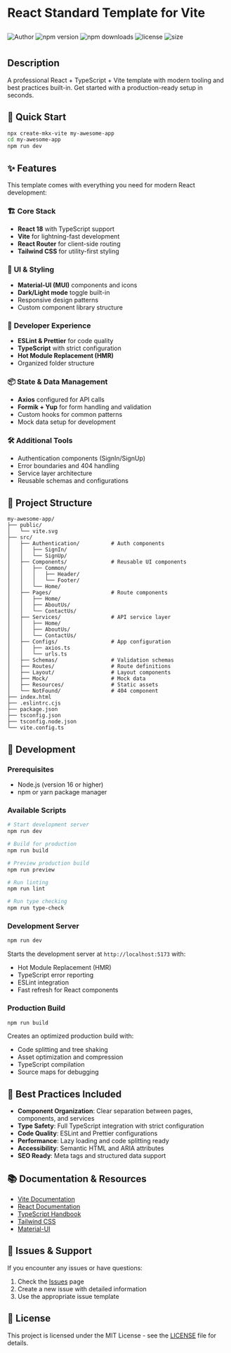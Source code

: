# React Standard Template for Vite

<div style="display: flex; flex-direction: row; align-items: center; gap: 4px; padding:10px 0px; flex-wrap: wrap;" >
  <img src="https://img.shields.io/badge/Author-Mani%20Kant%20Sharma-blue" alt="Author" />
  <img src="https://img.shields.io/npm/v/create-mkx-vite?color=1C939D" alt="npm version" />
  <img src="https://img.shields.io/npm/dt/create-mkx-vite" alt="npm downloads" />
  <img src="https://img.shields.io/npm/l/create-mkx-vite" alt="license" />
  <img src="https://img.shields.io/npm/unpacked-size/create-mkx-vite" alt="size" />
</div>

## Description

A professional React + TypeScript + Vite template with modern tooling and best practices built-in. Get started with a production-ready setup in seconds.

## 🚀 Quick Start

```bash
npx create-mkx-vite my-awesome-app
cd my-awesome-app
npm run dev
```

## ✨ Features

This template comes with everything you need for modern React development:

### 🏗️ **Core Stack**

- **React 18** with TypeScript support
- **Vite** for lightning-fast development
- **React Router** for client-side routing
- **Tailwind CSS** for utility-first styling

### 🎨 **UI & Styling**

- **Material-UI (MUI)** components and icons
- **Dark/Light mode** toggle built-in
- Responsive design patterns
- Custom component library structure

### 🔧 **Developer Experience**

- **ESLint & Prettier** for code quality
- **TypeScript** with strict configuration
- **Hot Module Replacement (HMR)**
- Organized folder structure

### 📦 **State & Data Management**

- **Axios** configured for API calls
- **Formik + Yup** for form handling and validation
- Custom hooks for common patterns
- Mock data setup for development

### 🛠️ **Additional Tools**

- Authentication components (SignIn/SignUp)
- Error boundaries and 404 handling
- Service layer architecture
- Reusable schemas and configurations

## 📁 Project Structure

```
my-awesome-app/
├── public/
│   └── vite.svg
├── src/
│   ├── Authentication/          # Auth components
│   │   ├── SignIn/
│   │   └── SignUp/
│   ├── Components/              # Reusable UI components
│   │   ├── Common/
│   │   │   ├── Header/
│   │   │   └── Footer/
│   │   └── Home/
│   ├── Pages/                   # Route components
│   │   ├── Home/
│   │   ├── AboutUs/
│   │   └── ContactUs/
│   ├── Services/                # API service layer
│   │   ├── Home/
│   │   ├── AboutUs/
│   │   └── ContactUs/
│   ├── Configs/                 # App configuration
│   │   ├── axios.ts
│   │   └── urls.ts
│   ├── Schemas/                 # Validation schemas
│   ├── Routes/                  # Route definitions
│   ├── Layout/                  # Layout components
│   ├── Mock/                    # Mock data
│   ├── Resources/               # Static assets
│   └── NotFound/                # 404 component
├── index.html
├── .eslintrc.cjs
├── package.json
├── tsconfig.json
├── tsconfig.node.json
└── vite.config.ts
```

## 🔨 Development

### Prerequisites

- Node.js (version 16 or higher)
- npm or yarn package manager

### Available Scripts

```bash
# Start development server
npm run dev

# Build for production
npm run build

# Preview production build
npm run preview

# Run linting
npm run lint

# Run type checking
npm run type-check
```

### Development Server

```bash
npm run dev
```

Starts the development server at `http://localhost:5173` with:

- Hot Module Replacement (HMR)
- TypeScript error reporting
- ESLint integration
- Fast refresh for React components

### Production Build

```bash
npm run build
```

Creates an optimized production build with:

- Code splitting and tree shaking
- Asset optimization and compression
- TypeScript compilation
- Source maps for debugging

## 🎯 Best Practices Included

- **Component Organization**: Clear separation between pages, components, and services
- **Type Safety**: Full TypeScript integration with strict configuration
- **Code Quality**: ESLint and Prettier configurations
- **Performance**: Lazy loading and code splitting ready
- **Accessibility**: Semantic HTML and ARIA attributes
- **SEO Ready**: Meta tags and structured data support

## 📚 Documentation & Resources

- [Vite Documentation](https://vitejs.dev/)
- [React Documentation](https://react.dev/)
- [TypeScript Handbook](https://www.typescriptlang.org/docs/)
- [Tailwind CSS](https://tailwindcss.com/docs)
- [Material-UI](https://mui.com/)

## 🐛 Issues & Support

If you encounter any issues or have questions:

1. Check the [Issues](https://github.com/manikants98/create-mkx-vite/issues) page
2. Create a new issue with detailed information
3. Use the appropriate issue template

## 📄 License

This project is licensed under the MIT License - see the [LICENSE](LICENSE) file for details.

